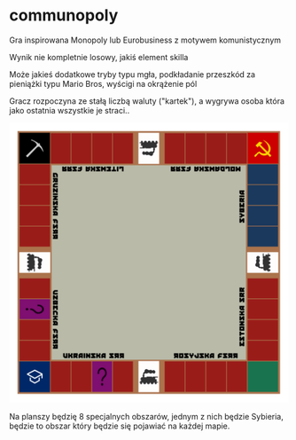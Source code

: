 # communopoly
Gra inspirowana Monopoly lub Eurobusiness z motywem komunistycznym

Wynik nie kompletnie losowy, jakiś element skilla

Może jakieś dodatkowe tryby typu mgła, podkładanie przeszkód za pieniążki typu Mario Bros, wyścigi na okrążenie pól

Gracz rozpoczyna ze stałą liczbą waluty ("kartek"), a wygrywa osoba która jako ostatnia wszystkie je straci..

![Prototyp planszy](./svg/plansza.svg)

Na planszy będzię 8 specjalnych obszarów, jednym z nich będzie Sybieria, będzie to obszar który będzie się pojawiać na każdej mapie.

